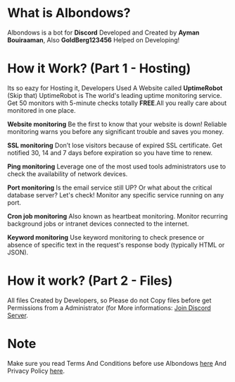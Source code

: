 # What is Albondows?
Albondows is a bot for **Discord** Developed and Created by **Ayman Bouiraaman**, Also **GoldBerg123456** Helped on Developing!
# How it Work? (Part 1 - Hosting)
Its so eazy for Hosting it, Developers Used A Website called **UptimeRobot** (Skip that) UptimeRobot is The world's leading
uptime monitoring service. Get 50 monitors with 5-minute checks totally **FREE**.All you really care about 
monitored in one place.

**Website monitoring**
Be the first to know that your website is down! Reliable monitoring warns you before any significant trouble and saves you money.

**SSL monitoring**
Don’t lose visitors because of expired SSL certificate. Get notified 30, 14 and 7 days before expiration so you have time to renew.

**Ping monitoring**
Leverage one of the most used tools administrators use to check the availability of network devices.

**Port monitoring**
Is the email service still UP? Or what about the critical database server? Let's check! Monitor any specific service running on any port.

**Cron job monitoring**
Also known as heartbeat monitoring. Monitor recurring background jobs or intranet devices connected to the internet.

**Keyword monitoring**
Use keyword monitoring to check presence or absence of specific text in the request's response body (typically HTML or JSON).

# How it work? (Part 2 - Files)
All files Created by Developers, so Please do not Copy files before get Permissions from a Administrator (for More informations: [Join Discord Server](https://github.com/VenkSociety/MCGalaxy-Tools/issues).

# Note
Make sure you read Terms And Conditions before use Albondows [here](https://albondows.github.io/Terms-and-Conditions-for-Albondows/)
And Privacy Policy [here](https://albondows.github.io/PricaryPoliceAlbondowsBot/privacypolicy.html).




